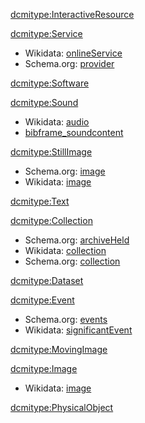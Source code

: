[dcmitype:InteractiveResource](https://www.dublincore.org/specifications/dublin-core/dcmi-terms/#http://purl.org/dc/dcmitype/InteractiveResource)

[dcmitype:Service](https://www.dublincore.org/specifications/dublin-core/dcmi-terms/#http://purl.org/dc/dcmitype/Service)
* Wikidata: [onlineService](https://www.wikidata.org/wiki/Property:P2361)
* Schema.org: [provider](https://schema.org/provider)

[dcmitype:Software](https://www.dublincore.org/specifications/dublin-core/dcmi-terms/#http://purl.org/dc/dcmitype/Software)

[dcmitype:Sound](https://www.dublincore.org/specifications/dublin-core/dcmi-terms/#http://purl.org/dc/dcmitype/Sound)
* Wikidata: [audio](https://www.wikidata.org/wiki/Property:P51)
* [bibframe_soundcontent](http://id.loc.gov/ontologies/bibframe.html#p_soundContent)

[dcmitype:StillImage](https://www.dublincore.org/specifications/dublin-core/dcmi-terms/#http://purl.org/dc/dcmitype/StillImage)
* Schema.org: [image](https://schema.org/image)  
* Wikidata: [image](https://www.wikidata.org/wiki/Property:P18)  

[dcmitype:Text](https://www.dublincore.org/specifications/dublin-core/dcmi-terms/#http://purl.org/dc/dcmitype/Text)

[dcmitype:Collection](https://www.dublincore.org/specifications/dublin-core/dcmi-terms/#http://purl.org/dc/dcmitype/Collection)
* Schema.org: [archiveHeld](https://schema.org/archiveHeld)  
* Wikidata: [collection](https://www.wikidata.org/wiki/Property:P195)  
* Schema.org: [collection](https://schema.org/collection)

[dcmitype:Dataset](https://www.dublincore.org/specifications/dublin-core/dcmi-terms/#http://purl.org/dc/dcmitype/Dataset)

[dcmitype:Event](https://www.dublincore.org/specifications/dublin-core/dcmi-terms/#http://purl.org/dc/dcmitype/Event)
* Schema.org: [events](https://schema.org/events)  
* Wikidata: [significantEvent](https://www.wikidata.org/wiki/Property:P793)  

[dcmitype:MovingImage](https://www.dublincore.org/specifications/dublin-core/dcmi-terms/#http://purl.org/dc/dcmitype/MovingImage)

[dcmitype:Image](https://www.dublincore.org/specifications/dublin-core/dcmi-terms/#http://purl.org/dc/dcmitype/Image)
* Wikidata: [image](https://www.wikidata.org/wiki/Property:P18)

[dcmitype:PhysicalObject](https://www.dublincore.org/specifications/dublin-core/dcmi-terms/#http://purl.org/dc/dcmitype/PhysicalObject)
